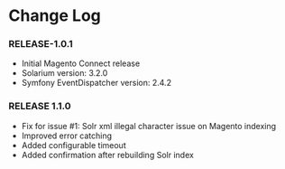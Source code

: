 # Change Log

### RELEASE-1.0.1

  * Initial Magento Connect release
  * Solarium version: 3.2.0
  * Symfony EventDispatcher version: 2.4.2

### RELEASE 1.1.0

  * Fix for issue #1: Solr xml illegal character issue on Magento indexing
  * Improved error catching
  * Added configurable timeout
  * Added confirmation after rebuilding Solr index
